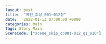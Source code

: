 ```yaml
---
layout: post
title:  "메인_회상_001~012장"
date:   2022-01-13 07:00:00 +0000
categories: Main
Tags: Story Main
SceneCode: ["scene_skip_cp001-012_q1_s10"]
---
```

